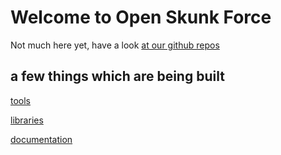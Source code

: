 # Welcome to Open Skunk Force
Not much here yet, have a look [at  our github repos](https://github.com/skunkforce)

## a few things which are being built
[tools](./tools)

[libraries](./libs)

[documentation](./docs)
